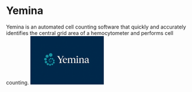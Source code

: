 # Yemina
Yemina is an automated cell counting software that quickly and accurately identifies the central grid area of a hemocytometer and performs cell counting.
<img src="splash.png" alt="Logo" width="200">
